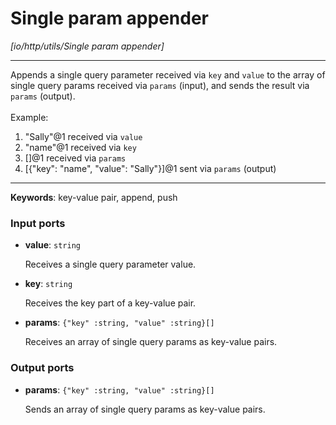 # Single param appender

_[io/http/utils/Single param appender]_

---

Appends a single query parameter received via `key` and `value` to the array of single query params received via `params` (input), and sends the result via `params` (output).<br>
<br>
Example:<br>
1. "Sally"@1 received via `value`<br>
2. "name"@1 received via `key`<br>
3. []@1 received via `params`<br>
4. [{"key": "name", "value": "Sally"}]@1 sent via `params` (output)<br>

---

__Keywords__: key-value pair, append, push

### Input ports

* __value__: ` string `


    Receives a single query parameter value.<br>


* __key__: ` string `


    Receives the key part of a key-value pair.<br>


* __params__: ` {"key" :string, "value" :string}[] `


    Receives an array of single query params as key-value pairs.<br>

### Output ports

* __params__: ` {"key" :string, "value" :string}[] `


    Sends an array of single query params as key-value pairs.<br>

